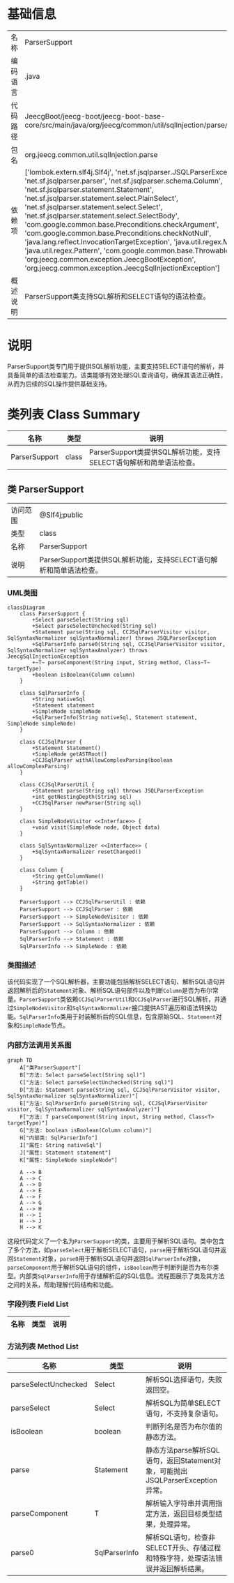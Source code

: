 # 基础信息

|      |      |
|------|------|
| 名称 | ParserSupport |
| 编码语言 | .java |
| 代码路径 | JeecgBoot/jeecg-boot/jeecg-boot-base-core/src/main/java/org/jeecg/common/util/sqlInjection/parse/ParserSupport.java |
| 包名 | org.jeecg.common.util.sqlInjection.parse |
| 依赖项 | ['lombok.extern.slf4j.Slf4j', 'net.sf.jsqlparser.JSQLParserException', 'net.sf.jsqlparser.parser', 'net.sf.jsqlparser.schema.Column', 'net.sf.jsqlparser.statement.Statement', 'net.sf.jsqlparser.statement.select.PlainSelect', 'net.sf.jsqlparser.statement.select.Select', 'net.sf.jsqlparser.statement.select.SelectBody', 'com.google.common.base.Preconditions.checkArgument', 'com.google.common.base.Preconditions.checkNotNull', 'java.lang.reflect.InvocationTargetException', 'java.util.regex.Matcher', 'java.util.regex.Pattern', 'com.google.common.base.Throwables', 'org.jeecg.common.exception.JeecgBootException', 'org.jeecg.common.exception.JeecgSqlInjectionException'] |
| 概述说明 | ParserSupport类支持SQL解析和SELECT语句的语法检查。 |

# 说明

ParserSupport类专门用于提供SQL解析功能，主要支持SELECT语句的解析，并具备简单的语法检查能力。该类能够有效处理SQL查询语句，确保其语法正确性，从而为后续的SQL操作提供基础支持。

# 类列表 Class Summary

| 名称   | 类型  | 说明 |
|-------|------|-------------|
| ParserSupport | class | ParserSupport类提供SQL解析功能，支持SELECT语句解析和简单语法检查。 |



## 类 ParserSupport

|      |      |
|------|------|
| 访问范围 | @Slf4j;public |
| 类型 | class |
| 名称 | ParserSupport |
| 说明 | ParserSupport类提供SQL解析功能，支持SELECT语句解析和简单语法检查。 |


### UML类图

```mermaid
classDiagram
    class ParserSupport {
        +Select parseSelect(String sql)
        +Select parseSelectUnchecked(String sql)
        +Statement parse(String sql, CCJSqlParserVisitor visitor, SqlSyntaxNormalizer sqlSyntaxNormalizer) throws JSQLParserException
        +SqlParserInfo parse0(String sql, CCJSqlParserVisitor visitor, SqlSyntaxNormalizer sqlSyntaxAnalyzer) throws JeecgSqlInjectionException
        +~T~ parseComponent(String input, String method, Class~T~ targetType)
        +boolean isBoolean(Column column)
    }

    class SqlParserInfo {
        +String nativeSql
        +Statement statement
        +SimpleNode simpleNode
        +SqlParserInfo(String nativeSql, Statement statement, SimpleNode simpleNode)
    }

    class CCJSqlParser {
        +Statement Statement()
        +SimpleNode getASTRoot()
        +CCJSqlParser withAllowComplexParsing(boolean allowComplexParsing)
    }

    class CCJSqlParserUtil {
        +Statement parse(String sql) throws JSQLParserException
        +int getNestingDepth(String sql)
        +CCJSqlParser newParser(String sql)
    }

    class SimpleNodeVisitor <<Interface>> {
        +void visit(SimpleNode node, Object data)
    }

    class SqlSyntaxNormalizer <<Interface>> {
        +SqlSyntaxNormalizer resetChanged()
    }

    class Column {
        +String getColumnName()
        +String getTable()
    }

    ParserSupport --> CCJSqlParserUtil : 依赖
    ParserSupport --> CCJSqlParser : 依赖
    ParserSupport --> SimpleNodeVisitor : 依赖
    ParserSupport --> SqlSyntaxNormalizer : 依赖
    ParserSupport --> Column : 依赖
    SqlParserInfo --> Statement : 依赖
    SqlParserInfo --> SimpleNode : 依赖
```

### 类图描述
该代码实现了一个SQL解析器，主要功能包括解析SELECT语句、解析SQL语句并返回解析后的`Statement`对象、解析SQL语句部件以及判断`Column`是否为布尔常量。`ParserSupport`类依赖`CCJSqlParserUtil`和`CCJSqlParser`进行SQL解析，并通过`SimpleNodeVisitor`和`SqlSyntaxNormalizer`接口提供AST遍历和语法转换功能。`SqlParserInfo`类用于封装解析后的SQL信息，包含原始SQL、`Statement`对象和`SimpleNode`节点。


### 内部方法调用关系图

```mermaid
graph TD
    A["类ParserSupport"]
    B["方法: Select parseSelect(String sql)"]
    C["方法: Select parseSelectUnchecked(String sql)"]
    D["方法: Statement parse(String sql, CCJSqlParserVisitor visitor, SqlSyntaxNormalizer sqlSyntaxNormalizer)"]
    E["方法: SqlParserInfo parse0(String sql, CCJSqlParserVisitor visitor, SqlSyntaxNormalizer sqlSyntaxAnalyzer)"]
    F["方法: T parseComponent(String input, String method, Class<T> targetType)"]
    G["方法: boolean isBoolean(Column column)"]
    H["内部类: SqlParserInfo"]
    I["属性: String nativeSql"]
    J["属性: Statement statement"]
    K["属性: SimpleNode simpleNode"]

    A --> B
    A --> C
    A --> D
    A --> E
    A --> F
    A --> G
    A --> H
    H --> I
    H --> J
    H --> K
```

这段代码定义了一个名为`ParserSupport`的类，主要用于解析SQL语句。类中包含了多个方法，如`parseSelect`用于解析SELECT语句，`parse`用于解析SQL语句并返回`Statement`对象，`parse0`用于解析SQL语句并返回`SqlParserInfo`对象，`parseComponent`用于解析SQL语句的组件，`isBoolean`用于判断列是否为布尔类型。内部类`SqlParserInfo`用于存储解析后的SQL信息。流程图展示了类及其方法之间的关系，帮助理解代码结构和功能。

### 字段列表 Field List

| 名称  | 类型  | 说明 |
|-------|-------|------|

### 方法列表 Method List

| 名称  | 类型  | 说明 |
|-------|-------|------|
| parseSelectUnchecked | Select | 解析SQL选择语句，失败返回空。 |
| parseSelect | Select | 解析SQL为简单SELECT语句，不支持复杂语句。 |
| isBoolean | boolean | 判断列名是否为布尔值的静态方法。 |
| parse | Statement | 静态方法parse解析SQL语句，返回Statement对象，可能抛出JSQLParserException异常。 |
| parseComponent | T | 解析输入字符串并调用指定方法，返回目标类型结果，处理异常。 |
| parse0 | SqlParserInfo | 解析SQL语句，检查非SELECT开头、存储过程和特殊字符，处理语法错误并返回解析结果。 |




